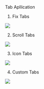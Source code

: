 Tab Apllication

1. Fix Tabs

![](https://i.stack.imgur.com/O4Zr9.png)


2. Scroll Tabs

![](https://i.stack.imgur.com/Mkvuv.png)

3. Icon Tabs

![](https://i.stack.imgur.com/Bkkmp.png)

4. Custom Tabs

![](https://i.stack.imgur.com/fo1Yj.png)
